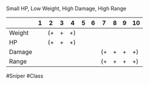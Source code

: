 Small HP, Low Weight, High Damage, High Range

|        | 1   | 2   | 3   | 4   | 5   | 6   | 7   | 8   | 9   | 10  |
| ------ | --- | --- | --- | --- | --- | --- | --- | --- | --- | --- |
| Weight |     | (+  | +   | +)  |     |     |     |     |     |     |
| HP     |     | (+  | +   | +)  |     |     |     |     |     |     |
| Damage |     |     |     |     |     |     | (+  | +   | +   | +)  |
| Range  |     |     |     |     |     |     | (+  | +   | +   | +)  |
#Sniper #Class 
